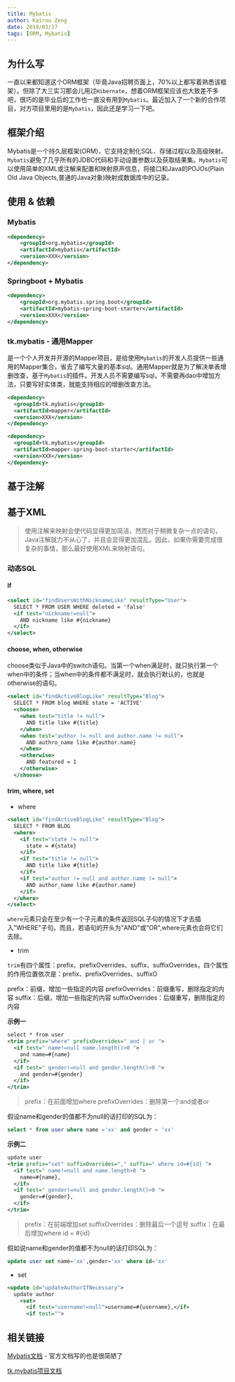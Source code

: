 ```yaml
---
title: Mybatis
author: Kairou Zeng
date: 2019/03/17
tags: [ORM, Mybatis]
---
```


## 为什么写

一直以来都知道这个ORM框架（毕竟Java招聘页面上，70%以上都写着熟悉该框架）。但除了大三实习那会儿用过`Hibernate`，想着ORM框架应该也大致差不多吧，很巧的是毕业后的工作也一直没有用到`Mybatis`。最近加入了一个新的合作项目，对方项目里用的是`Mybatis`，因此还是学习一下吧。

## 框架介绍

Mybatis是一个持久层框架(ORM)，它支持定制化SQL、存储过程以及高级映射。`Mybatis`避免了几乎所有的JDBC代码和手动设置参数以及获取结果集。`Mybatis`可以使用简单的XML或注解来配置和映射原声信息，将接口和Java的POJOs(Plain Old Java Objects,普通的Java对象)映射成数据库中的记录。

## 使用 & 依赖

### Mybatis

```xml
<dependency>
    <groupId>org.mybatis</groupId>
    <artifactId>mybatis</artifactId>
    <version>XXX</version>
</dependency>
```

### Springboot + Mybatis

```xml
<dependency>
    <groupId>org.mybatis.spring.boot</groupId>
    <artifactId>mybatis-spring-boot-starter</artifactId>
    <version>XXX</version>
</dependency>
```

### tk.mybatis - 通用Mapper

是一个个人开发并开源的Mapper项目，是给使用`Mybatis`的开发人员提供一些通用的Mapper集合，省去了编写大量的基本sql。通用Mapper就是为了解决单表增删改查，基于`Mybatis`的插件。开发人员不需要编写sql，不需要再dao中增加方法，只要写好实体类，就能支持相应的增删改查方法。

```xml
<dependency>
  <groupId>tk.mybatis</groupId>
  <artifactId>mapper</artifactId>
  <version>XXX</version>
</dependency>
```

```xml
<dependency>
  <groupId>tk.mybatis</groupId>
  <artifactId>mapper-spring-boot-starter</artifactId>
  <version>XXX</version>
</dependency>
```

## 基于注解

## 基于XML

> 使用注解来映射会使代码显得更加简洁，然而对于稍微复杂一点的语句，Java注解就力不从心了，并且会显得更加混乱。因此，如果你需要完成很复杂的事情，那么最好使用XML来映射语句。

### 动态SQL

#### if

```xml
<select id="findUsersWithNicknameLike" resultType="User">
  SELECT * FROM USER WHERE deleted = 'false'
  <if test="nickname!=null">
    AND nickname like #{nickname}
  </if>
</select>
```

#### choose, when, otherwise

choose类似于Java中的switch语句。当第一个when满足时，就只执行第一个when中的条件；当when中的条件都不满足时，就会执行默认的，也就是otherwise的语句。

```xml
<select id="findActiveBlogLike" resultType="Blog">
  SELECT * FROM blog WHERE state = 'ACTIVE'
  <choose>
    <when test="title != null">
      AND title like #{title}
    </when>
    <when test="author != null and author.name != null">
      AND authro_name like #{author.name}
    </when>
    <otherwise>
      AND featured = 1
    </otherwise>
  </choose>
```

#### trim, where, set

- where

```xml
<select id="findActiveBlogLike" resultType="Blog">
  SELECT * FROM BLOG
  <where>
    <if test="state != null">
      state = #{state}
    </if>
    <if test="title != null">
      AND title like #{title}
    </if>
    <if test="author != null and author.name != null">
      AND author_name like #{author.name}
    </if>
  </where>
</select>
```

`where`元素只会在至少有一个子元素的条件返回SQL子句的情况下才去插入"WHERE"子句。而且，若语句的开头为"AND"或"OR",where元素也会将它们去除。

- trim

`trim`有四个属性：prefix、prefixOverrides、suffix、suffixOverrides，四个属性的作用位置依次是：prefix、prefixOverrides、suffixO

  prefix：前缀，增加一些指定的内容
  prefixOverrides：前缀重写，删除指定的内容
  suffix：后缀，增加一些指定的内容
  suffixOverrides：后缀重写，删除指定的内容

**示例一**

```xml
select * from user
<trim prefix="where" prefixOverrides=" and | or ">
  <if test=" name!=null name.length()>0 ">
    and name=#{name}
  </if>
  <if test=" gender!=null and gender.length()>0 ">
    and gender=#{gender}
  </if>
</trim>
```

>prefix：在前面增加where
 prefixOverrides：删除第一个and或者or

假设name和gender的值都不为null的话打印的SQL为：
```sql
select * from user where name ='xx' and gender = 'xx'
```

**示例二**

```xml
update user
<trim prefix="set" suffixOverrides="," suffix=" where id=#{id} ">
  <if test=" name!=null and name.length>0 ">
    name=#{name},
  </if>
  <if test=" gender!=null and gender.length()>0 ">
    gender=#{gender},
  </if>
</trim>
```

> prefix：在前端增加set
  suffixOverrides：删除最后一个逗号
  suffix：在最后增加where id = #{id}

假如说name和gender的值都不为null的话打印SQL为：
```sql
update user set name='xx',gender='xx' where id='xx'
```

- set

```xml
<update id="updateAuthorIfNecessary">
  update author
    <set>
      <if test="username!=null">username=#{username},</if>
      <if test="">
```


## 相关链接

[Mybatis文档](http://www.mybatis.org/mybatis-3/) - 官方文档写的也是很简陋了

[tk.mybatis项目文档](https://github.com/abel533/Mapper/wiki)
